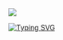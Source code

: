 <img src= "https://capsule-render.vercel.app/api?type=waving&height=200&color=gradient"/>


[![Typing SVG](https://readme-typing-svg.herokuapp.com?font=Fira+Code&pause=1000&width=435&lines=Ola!;Eu+sou+o+Edu;Sou+um+programador+;C%23%2CVB%2CHTML+e+CSS)](https://git.io/typing-svg)
